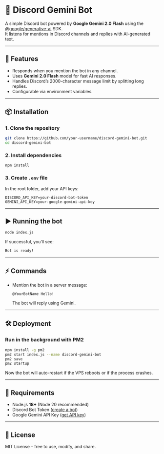# 🤖 Discord Gemini Bot

A simple Discord bot powered by **Google Gemini 2.0 Flash** using the [@google/generative-ai](https://www.npmjs.com/package/@google/generative-ai) SDK.  
It listens for mentions in Discord channels and replies with AI-generated text.

---

## 🚀 Features
- Responds when you mention the bot in any channel.
- Uses **Gemini 2.0 Flash** model for fast AI responses.
- Handles Discord’s 2000-character message limit by splitting long replies.
- Configurable via environment variables.

---

## 📦 Installation

### 1. Clone the repository
```bash
git clone https://github.com/your-username/discord-gemini-bot.git
cd discord-gemini-bot
```

### 2. Install dependencies
```bash
npm install
```

### 3. Create `.env` file
In the root folder, add your API keys:

```env
DISCORD_API_KEY=your-discord-bot-token
GEMINI_API_KEY=your-google-gemini-api-key
```

---

## ▶️ Running the bot
```bash
node index.js
```

If successful, you’ll see:
```
Bot is ready!
```

---

## ⚡ Commands
- Mention the bot in a server message:
  ```
  @YourBotName Hello!
  ```
  The bot will reply using Gemini.

---

## 🛠️ Deployment

### Run in the background with PM2
```bash
npm install -g pm2
pm2 start index.js --name discord-gemini-bot
pm2 save
pm2 startup
```

Now the bot will auto-restart if the VPS reboots or if the process crashes.

---

## 📌 Requirements
- Node.js **18+** (Node 20 recommended)
- Discord Bot Token ([create a bot](https://discord.com/developers/applications))
- Google Gemini API Key ([get API key](https://aistudio.google.com/app/apikey))

---

## 📖 License
MIT License – free to use, modify, and share.
